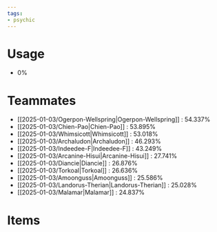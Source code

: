 ```yaml
---
tags:
- psychic
---
```

# Usage
- 0%
# Teammates
- [[2025-01-03/Ogerpon-Wellspring|Ogerpon-Wellspring]] : 54.337%
- [[2025-01-03/Chien-Pao|Chien-Pao]] : 53.895%
- [[2025-01-03/Whimsicott|Whimsicott]] : 53.018%
- [[2025-01-03/Archaludon|Archaludon]] : 46.293%
- [[2025-01-03/Indeedee-F|Indeedee-F]] : 43.249%
- [[2025-01-03/Arcanine-Hisui|Arcanine-Hisui]] : 27.741%
- [[2025-01-03/Diancie|Diancie]] : 26.876%
- [[2025-01-03/Torkoal|Torkoal]] : 26.636%
- [[2025-01-03/Amoonguss|Amoonguss]] : 25.586%
- [[2025-01-03/Landorus-Therian|Landorus-Therian]] : 25.028%
- [[2025-01-03/Malamar|Malamar]] : 24.837%
# Items